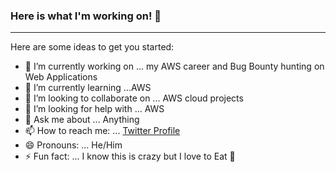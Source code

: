 ### Here is what I'm working on! 👋

---
Here are some ideas to get you started:

- 🔭 I’m currently working on ... my AWS career and  Bug Bounty hunting on Web Applications 
- 🌱 I’m currently learning ...AWS 
- 👯 I’m looking to collaborate on ... AWS cloud projects
- 🤔 I’m looking for help with ... AWS 
- 💬 Ask me about ... Anything
- 📫 How to reach me: ... [Twitter Profile](https://twitter.com/aletigo1234)
- 😄 Pronouns: ... He/Him
- ⚡ Fun fact: ... I know this is crazy but I love to Eat 🍲

